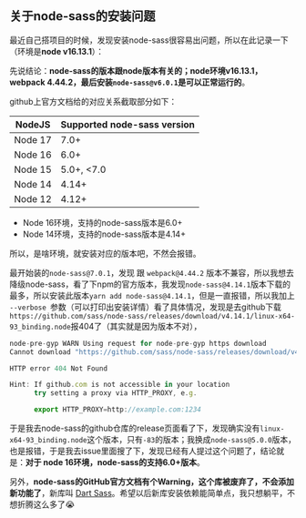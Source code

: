 ## 关于node-sass的安装问题

最近自己搭项目的时候，发现安装node-sass很容易出问题，所以在此记录一下（环境是**node v16.13.1**）：



先说结论：**node-sass的版本跟node版本有关的；node环境v16.13.1，webpack 4.44.2，最后安装`node-sass@v6.0.1`是可以正常运行的**。

github上官方文档给的对应关系截取部分如下：

| NodeJS  | Supported node-sass version |
| ------- | :-------------------------- |
| Node 17 | 7.0+                        |
| Node 16 | 6.0+                        |
| Node 15 | 5.0+, <7.0                  |
| Node 14 | 4.14+                       |
| Node 12 | 4.12+                       |

- Node 16环境，支持的node-sass版本是6.0+
- Node 14环境，支持的node-sass版本是4.14+

所以，是啥环境，就安装对应的版本吧，不然会报错。



最开始装的`node-sass@7.0.1`，发现 跟 `webpack@4.44.2` 版本不兼容，所以我想去降级node-sass，看了下npm的官方版本，我发现`node-sass@4.14.1`版本下载的最多，所以安装此版本`yarn add node-sass@4.14.1`，但是一直报错，所以我加上 `--verbose `参数（可以打印出安装详情）看了具体情况，发现是去github下载`https://github.com/sass/node-sass/releases/download/v4.14.1/linux-x64-93_binding.node`报404了（其实就是因为版本不对），

```js
node-pre-gyp WARN Using request for node-pre-gyp https download 
Cannot download "https://github.com/sass/node-sass/releases/download/v4.14.1/linux-x64-93_binding.node": 

HTTP error 404 Not Found

Hint: If github.com is not accessible in your location
      try setting a proxy via HTTP_PROXY, e.g. 

      export HTTP_PROXY=http://example.com:1234
```

于是我去node-sass的github仓库的release页面看了下，发现确实没有`linux-x64-93_binding.node`这个版本，只有`-83`的版本；我换成`node-sass@5.0.0`版本，也是报错，于是我去issue里面搜了下，发现已经有人提过这个问题了，结论就是：**对于 node 16环境，node-sass的支持6.0+版本**。



另外，**node-sass的GitHub官方文档有个Warning，这个库被废弃了，不会添加新功能了**，新库叫 [Dart Sass](https://sass-lang.com/dart-sass)。希望以后新库安装依赖能简单点，我只想躺平，不想折腾这么多了😭

